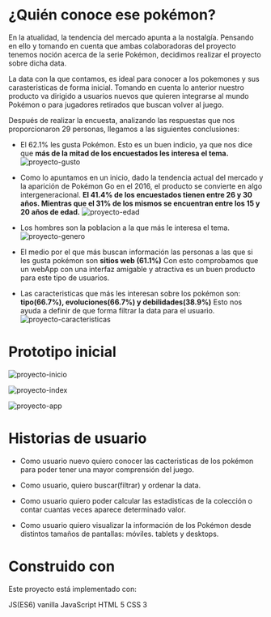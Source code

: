 # ¿Quién conoce ese pokémon?

En la atualidad, la tendencia del mercado apunta a la nostalgía. Pensando en ello y tomando en cuenta que ambas colaboradoras del proyecto tenemos noción acerca de la serie Pokémon, decidimos realizar el proyecto sobre dicha data.

La data con la que contamos, es ideal para conocer a los pokemones y sus carasteristicas de forma inicial. Tomando en cuenta lo anterior nuestro producto va dirigido a usuarios nuevos que quieren integrarse al mundo Pokémon o para jugadores retirados que buscan volver al juego.

Después de realizar la encuesta, analizando las respuestas que nos proporcionaron 29 personas, llegamos a las siguientes conclusiones:

- El 62.1% les gusta Pokémon. Esto es un buen indicio, ya que nos dice que **más de la mitad de los encuestados les interesa el tema.**
![proyecto-gusto](/img/gusto.jpeg)

- Como lo apuntamos en un inicio, dado la tendencia actual del mercado y la aparición de Pokémon Go en el 2016, el producto se convierte en algo intergeneracional. **El 41.4% de los encuestados tienen entre 26 y 30 años. Mientras que el 31% de los mismos se encuentran entre los 15 y 20 años de edad.**
![proyecto-edad](/img/edad.jpeg)

- Los hombres son la poblacion a la que más le interesa el tema.
![proyecto-genero](/img/genero.jpeg)

- El medio por el que más buscan información las personas a las que si les gusta pokémon son **sitios web (61.1%)** Con esto comprobamos que un webApp con una interfaz amigable y atractiva es un buen producto para este tipo de usuarios.

- Las caracteristicas que más les interesan sobre los pokémon son: **tipo(66.7%), evoluciones(66.7%) y debilidades(38.9%)** Esto nos ayuda a definir de que forma filtrar la data para el usuario.
![proyecto-caracteristicas](/img/caracteristicas.jpeg)

# Prototipo inicial

![proyecto-inicio](/img/inicio.jpeg)

![proyecto-index](/img/index.jpeg)

![proyecto-app](/img/app.jpeg)

# Historias de usuario
- Como usuario nuevo quiero conocer las cacteristicas de los pokémon para poder tener una mayor comprensión del juego.

- Como usuario, quiero buscar(filtrar) y ordenar la data.

- Como usuario quiero poder calcular las estadisticas de la colección o contar cuantas veces aparece determinado valor.

- Como usuario quiero visualizar la información de los Pokémon desde distintos tamaños de pantallas: móviles. tablets y desktops.

# Construido con
Este proyecto está implementado con:

JS(ES6) vanilla JavaScript
HTML 5
CSS 3




